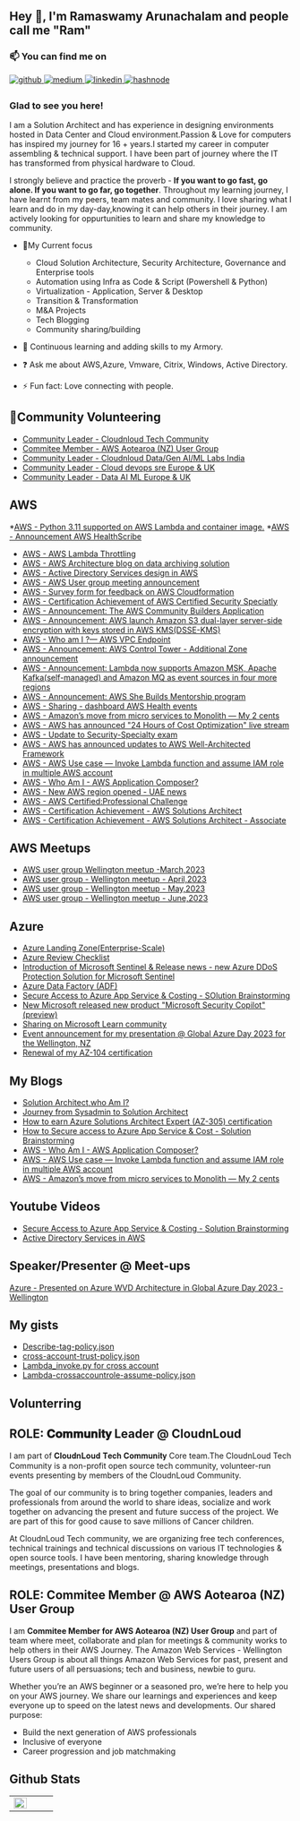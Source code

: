 ## Hey 👋, I'm Ramaswamy Arunachalam and people call me "Ram" 

### 📫 You can find me on
  
 
<a href="https://github.com/ramtamilan" target="_blank">
<img src=https://img.shields.io/badge/github-%2324292e.svg?&style=for-the-badge&logo=github&logoColor=white alt=github style="margin-bottom: 5px;" />
</a>
<a href="https://medium.com/@ramtamilan" target="_blank">
<img src=https://img.shields.io/badge/medium-%23292929.svg?&style=for-the-badge&logo=medium&logoColor=white alt=medium style="margin-bottom: 5px;" />
</a>
<a href="https://linkedin.com/in/ramstack" target="_blank">
<img src=https://img.shields.io/badge/linkedin-%231E77B5.svg?&style=for-the-badge&logo=linkedin&logoColor=white alt=linkedin style="margin-bottom: 5px;" />
</a>
<a href="https://hashnode.com/@ramstack" target="_blank">
<img src=https://img.shields.io/badge/hashnode-%232962FF.svg?&style=for-the-badge&logo=hashnode&logoColor=white alt=hashnode style="margin-bottom: 5px;" />
</a>  
  
### Glad to see you here!  
I am a Solution Architect and has experience in designing environments hosted in Data Center and Cloud environment.Passion & Love for computers has inspired my journey for 16 + years.I started my career in computer assembling & technical support. I have been part of journey where the IT has transformed from physical hardware to Cloud.

 I strongly believe and practice the proverb -  **If you want to go fast, go alone. If you want to go far, go together**. Throughout my learning journey, I have learnt from my peers, team mates and community. I love sharing  what I learn and do in my day-day,knowing it can help others in their journey. I am actively looking for oppurtunities to learn and share my knowledge to community.

 - 🔭My Current focus
     * Cloud Solution Architecture, Security Architecture, Governance and Enterprise tools
     * Automation using Infra as Code & Script (Powershell & Python)
     * Virtualization - Application, Server & Desktop
     * Transition & Transformation
     * M&A Projects
     * Tech Blogging
     * Community sharing/building
  
- 🌱 Continuous learning and adding skills to my Armory.
  
- ❓ Ask me about AWS,Azure, Vmware, Citrix, Windows, Active Directory.  
  
- ⚡ Fun fact: Love connecting with people.

## 🤝Community Volunteering

* [Community Leader - Cloudnloud Tech Community](https://lnkd.in/ezWsM6vG)
* [Commitee Member - AWS Aotearoa (NZ) User Group](https://www.linkedin.com/company/aws-user-group-aotearoa)
* [Community Leader - Cloudnloud Data/Gen AI/ML Labs India](https://www.meetup.com/cloudnloud-genai-labs)
* [Community Leader - Cloud devops sre Europe & UK](https://www.meetup.com/cloud-devops-sre-europe-uk)
* [Community Leader - Data AI ML Europe & UK](https://www.meetup.com/data-ai-ml-europe-uk)

## AWS
*[AWS - Python 3.11 supported on AWS Lambda and container image.](https://www.linkedin.com/posts/ramstack_aws-awscloud-awslambda-activity-7092412112857149442-KWQd?utm_source=share&utm_medium=member_desktop)
*[AWS - Announcement AWS HealthScribe](https://www.linkedin.com/posts/ramstack_generate-clinical-notes-with-ai-aws-healthscribe-activity-7091553766629412864-gu48?utm_source=share&utm_medium=member_desktop)
* [AWS - AWS Lambda Throttling](https://www.linkedin.com/posts/ramstack_understanding-aws-lambdas-invoke-throttling-activity-7089472404736921603-SRsE?utm_source=share&utm_medium=member_desktop)
* [AWS - AWS Architecture blog on data archiving solution](https://www.linkedin.com/posts/ramstack_reduce-archive-cost-with-serverless-data-activity-7087360530323050496-rgNw?utm_source=share&utm_medium=member_desktop)
* [AWS - Active Directory Services design in AWS](https://www.linkedin.com/posts/ramstack_like-share-aws-activity-7084426923023470592-VkWz?utm_source=share&utm_medium=member_desktop)
* [AWS - AWS User group meeting announcement](https://www.linkedin.com/posts/ramstack_july-2023-61-cloud-security-safeguarding-activity-7083953440044826624-cLIt?utm_source=share&utm_medium=member_desktop)
* [AWS - Survey form for feedback on AWS Cloudformation](https://www.linkedin.com/posts/ramstack_iac-devops-aws-activity-7082909309822537729-Jpa1?utm_source=share&utm_medium=member_desktop)
* [AWS - Certification Achievement of AWS Certified Security Speciatly](https://www.linkedin.com/posts/ramstack_aws-certified-security-specialty-was-issued-activity-7081411663387656192-tzzw?utm_source=share&utm_medium=member_desktop)
* [AWS - Announcement: The AWS Community Builders Application](https://www.linkedin.com/posts/ramstack_aws-community-builders-worldwide-cloud-activity-7080644560971841536-1JNW?utm_source=share&utm_medium=member_desktop)
* [AWS - Announcement: AWS launch Amazon S3 dual-layer server-side encryption with keys stored in AWS KMS(DSSE-KMS)](https://www.linkedin.com/posts/ramstack_amazon-s3-announces-dual-layer-server-side-activity-7076800841705263104-jD3K?utm_source=share&utm_medium=member_desktop)
* [AWS - Who am I ?— AWS VPC Endpoint](https://www.linkedin.com/posts/ramstack_secure-cost-optimize-using-aws-vpc-endpoint-activity-7073909288447995904-i1gi?utm_source=share&utm_medium=member_desktop)
* [AWS - Announcement: AWS Control Tower - Additional Zone announcement](https://www.linkedin.com/posts/ramstack_aws-control-tower-increases-account-access-activity-7072452189935333376-Jcdh?utm_source=share&utm_medium=member_desktop)
* [AWS - Announcement: Lambda now supports Amazon MSK, Apache Kafka(self-managed) and Amazon MQ as event sources in four more regions](https://www.linkedin.com/posts/ramstack_aws-lambda-supports-kafka-and-amazon-mq-event-activity-7072089799871893504-x71D?utm_source=share&utm_medium=member_desktop)
* [AWS - Announcement: AWS She Builds Mentorship program](https://www.linkedin.com/posts/ramstack_awsshebuilds-womenintech-mentorship-activity-7069589968561573888-AjAR?utm_source=share&utm_medium=member_desktop)
* [AWS - Sharing - dashboard AWS Health events](https://www.linkedin.com/posts/ramstack_github-aws-samplesaws-health-events-insight-activity-7068905590130946048-t8sk?utm_source=share&utm_medium=member_desktop)
* [AWS - Amazon’s move from micro services to Monolith — My 2 cents](https://medium.com/@ramtamilan/amazons-move-from-micro-services-to-monolith-my-2-cents-b968b012f1c4)
* [AWS - AWS has announced "24 Hours of Cost Optimization" live stream](https://www.linkedin.com/posts/ramstack_aws-24-hours-of-cost-optimization-activity-7057097797023457281-WX_0?utm_source=share&utm_medium=member_desktop)
* [AWS - Update to Security-Specialty exam](https://www.linkedin.com/posts/ramstack_aws-security-awscertification-activity-7066611262293434368-dEM-?utm_source=share&utm_medium=member_desktop)
* [AWS - AWS has announced updates to AWS Well-Architected Framework](https://www.linkedin.com/posts/ramstack_announcing-updates-to-the-aws-well-architected-activity-7052528404939636736-h29e?utm_source=share&utm_medium=member_desktop)
* [AWS - AWS Use case — Invoke Lambda function and assume IAM role in multiple AWS account](https://medium.com/cloudnloud/aws-use-case-invoke-lambda-function-and-assume-iam-role-in-multiple-aws-account-662186b7da00)
* [AWS - Who Am I - AWS Application Composer?](https://medium.com/cloudnloud/who-am-i-aws-application-composer-5d313a9506a6)
* [AWS - New AWS region opened - UAE news](https://www.linkedin.com/posts/ramstack_now-openaws-region-in-the-united-arab-emirates-activity-6970512761114017792-I9Ym?utm_source=share&utm_medium=member_desktop)
* [AWS - AWS Certified:Professional Challenge](https://www.linkedin.com/feed/update/urn:li:activity:7026534302653800448?utm_source=share&utm_medium=member_desktop)
* [AWS - Certification Achievement - AWS Solutions Architect](https://www.linkedin.com/posts/ramstack_aws-certified-solutions-architect-professional-activity-6965469551736082432-C7VL?utm_source=share&utm_medium=member_desktop)
* [AWS - Certification Achievement - AWS Solutions Architect - Associate](https://www.linkedin.com/posts/ramstack_linux-tutorials-activity-6568214484505239552-S3Tj?utm_source=share&utm_medium=member_desktop)

## AWS Meetups 

* [AWS user group Wellington meetup -March,2023](https://www.linkedin.com/posts/ramstack_cloudnloud-tech-learning-activity-7045639027911245824-yEDe?utm_source=share&utm_medium=member_desktop)
* [AWS user group - Wellington meetup - April,2023 ](https://www.linkedin.com/posts/ramstack_cloudnloud-tech-learning-activity-7054362954074390528-28sl?utm_source=share&utm_medium=member_desktop)
* [AWS user group - Wellington meetup - May,2023 ](https://www.linkedin.com/posts/ramstack_aws-awscloud-awsusergroups-activity-7067025924461842432-cQxr?utm_source=share&utm_medium=member_desktop)
* [AWS user group - Wellington meetup - June,2023 ](https://www.linkedin.com/posts/ramstack_aws-community-awsusergroup-activity-7079594524334829568-6Geq?utm_source=share&utm_medium=member_desktop)

## Azure 
* [Azure Landing Zone(Enterprise-Scale)](https://www.linkedin.com/posts/ramstack_mustknow-microsoftazure-enterprisescale-activity-7036957428986351616-IJ8g?utm_source=share&utm_medium=member_desktop)
* [Azure Review Checklist](https://www.linkedin.com/posts/ramstack_azure-architecture-solution-requirement-activity-7034318405172158464-eBp8?utm_source=share&utm_medium=member_desktop)
* [Introduction of Microsoft Sentinel & Release news - new Azure DDoS Protection Solution for Microsoft Sentinel](https://www.linkedin.com/posts/ramstack_microsoftsentinel-azure-microsoftsecurity-activity-7030811187579678720-s3J8?utm_source=share&utm_medium=member_desktop)
* [Azure Data Factory (ADF)](https://www.linkedin.com/posts/ramstack_azure-microsoft-datafactory-activity-7011279457877463040-4Zlo?utm_source=share&utm_medium=member_desktop)
* [Secure Access to Azure App Service & Costing - SOlution Brainstorming](https://www.linkedin.com/posts/ramstack_secure-access-to-azure-app-service-costing-activity-7039884062760591360-D1yL?utm_source=share&utm_medium=member_desktop)
* [New Microsoft released new product "Microsoft Security Copilot" (preview)](https://www.linkedin.com/posts/ramstack_mssecure-infosec-activity-7047041123441147904-9WR_?utm_source=share&utm_medium=member_desktop)
* [Sharing on Microsoft Learn community](https://www.linkedin.com/posts/ramstack_microsoft-learn-community-activity-7051384186955272193-FK8l?utm_source=share&utm_medium=member_desktop)
* [Event announcement for my presentation @ Global Azure Day 2023 for the Wellington, NZ ](https://www.linkedin.com/posts/ramstack_azure-globalazure-community-activity-7062243705277095937-PBPR?utm_source=share&utm_medium=member_desktop)
* [Renewal of my AZ-104 certification](https://www.linkedin.com/posts/ramstack_microsoft-certified-azure-administrator-activity-7067999704965386240-cy-3?utm_source=share&utm_medium=member_desktop)

## My Blogs

* [Solution Architect,who Am I?](https://medium.com/cloudnloud/architect-series-1-solution-architect-who-am-i-9822d8fd191c)
* [Journey from Sysadmin to Solution Architect](https://medium.com/cloudnloud/architect-series-2-journey-from-sysadmin-to-solution-architect-263d979abbad)
* [How to earn Azure Solutions Architect Expert (AZ-305) certification](https://www.linkedin.com/pulse/journey-how-earn-azure-solutions-architect-expert-arunachalam)
* [How to Secure access to Azure App Service & Cost - Solution Brainstorming](https://www.linkedin.com/posts/ramstack_secure-access-to-azure-app-service-costing-activity-7039884062760591360-D1yL?utm_source=share&utm_medium=member_desktop)
* [AWS -  Who Am I - AWS Application Composer?](https://medium.com/cloudnloud/who-am-i-aws-application-composer-5d313a9506a6)
* [AWS - AWS Use case — Invoke Lambda function and assume IAM role in multiple AWS account](https://medium.com/cloudnloud/aws-use-case-invoke-lambda-function-and-assume-iam-role-in-multiple-aws-account-662186b7da00)
* [AWS - Amazon’s move from micro services to Monolith — My 2 cents](https://medium.com/@ramtamilan/amazons-move-from-micro-services-to-monolith-my-2-cents-b968b012f1c4)

## Youtube Videos

* [Secure Access to Azure App Service & Costing - Solution Brainstorming](https://youtu.be/0Als8CtSOiY)
* [Active Directory Services in AWS](https://youtu.be/phhi6YVqjkw)

## Speaker/Presenter @ Meet-ups

[Azure - Presented on Azure WVD Architecture in Global Azure Day 2023 -Wellington](https://www.meetup.com/wellington-data-management-and-analytics-meetup/events/291994816/)

 
## My gists

* [Describe-tag-policy.json](https://gist.github.com/ramtamilan/aa7b171221a7a0c63458f136d9b02587)
* [cross-account-trust-policy.json](https://gist.github.com/ramtamilan/0b98e992c8b0a47d79ff548ec0c76469)
* [Lambda_invoke.py for cross account](https://gist.github.com/ramtamilan/1dbc840ce14be66f6c63b14ca4e78e0f)
* [Lambda-crossaccountrole-assume-policy.json](https://gist.github.com/ramtamilan/aa1124ee989b3a7f60ceb6c63cbcd4cf)

## Volunterring 
## ROLE: 𝐂𝐨𝐦𝐦𝐮𝐧𝐢𝐭𝐲 Leader @ **CloudnLoud**

I am part of 𝐂𝐥𝐨𝐮𝐝𝐧𝐋𝐨𝐮𝐝 𝐓𝐞𝐜𝐡 𝐂𝐨𝐦𝐦𝐮𝐧𝐢𝐭𝐲 Core team.The CloudnLoud Tech Community is a non-profit open source tech community, volunteer-run events presenting by members of the CloudnLoud Community.

The goal of our community is to bring together companies, leaders and professionals from around the world to share ideas, socialize and work together on advancing the present and future success of the project. We are part of this for good cause to save millions of Cancer children.

At CloudnLoud Tech community, we are organizing free tech conferences, technical trainings and technical discussions on various IT technologies & open source tools. I have been mentoring, sharing knowledge through meetings, presentations and blogs.

## ROLE: **Commitee Member** @ **AWS Aotearoa (NZ) User Group**

I am **Commitee Member for AWS Aotearoa (NZ) User Group** and part of team where meet, collaborate and plan for meetings & community works to help others in their AWS Journey.
The Amazon Web Services - Wellington Users Group is about all things Amazon Web Services for past, present and future users of all persuasions; tech and business, newbie to guru. 

Whether you’re an AWS beginner or a seasoned pro, we’re here to help you on your AWS journey. We share our learnings and experiences and keep everyone up to speed on the latest news and developments.
Our shared purpose:
* Build the next generation of AWS professionals
* Inclusive of everyone
* Career progression and job matchmaking


## Github Stats  
<table><tr><td valign="top" width="50%">

<img src="https://github-readme-stats.vercel.app/api?username=ramtamilan&show_icons=true&count_private=true&hide_border=true" align="left" style="width: 100%" />

</td><td valign="top" width="50%">



</td></tr></table>
<br />


